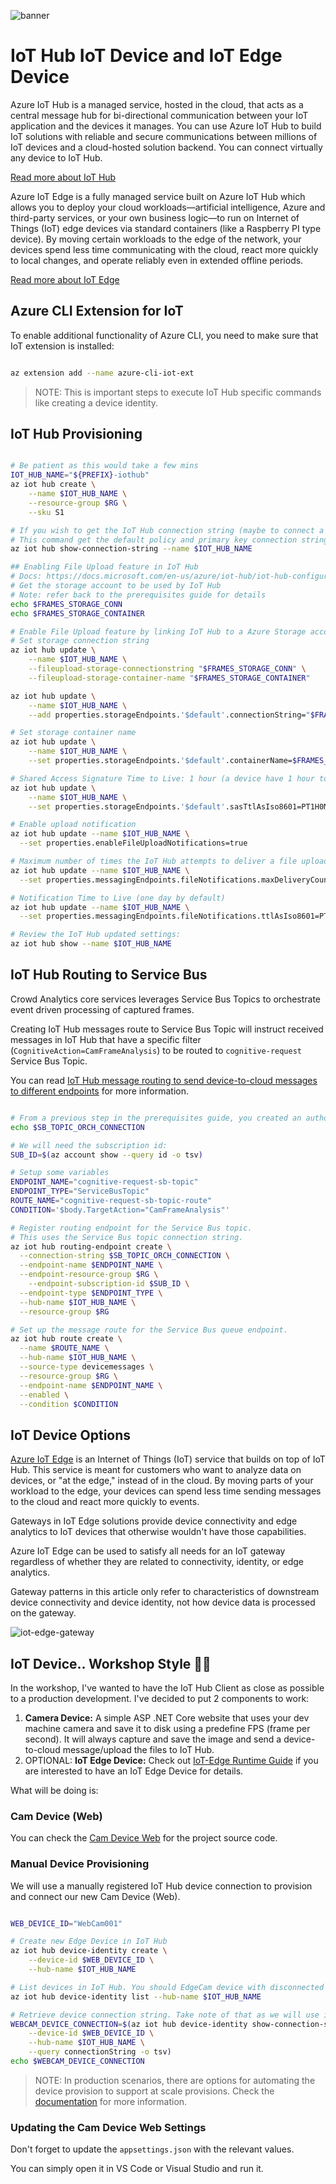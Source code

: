 ![banner](assets/banner.png)

# IoT Hub IoT Device and IoT Edge Device

Azure IoT Hub is a managed service, hosted in the cloud, that acts as a central message hub for bi-directional 
communication between your IoT application and the devices it manages. You can use Azure IoT Hub to build 
IoT solutions with reliable and secure communications between millions of IoT devices and a cloud-hosted 
solution backend. You can connect virtually any device to IoT Hub.

[Read more about IoT Hub](https://docs.microsoft.com/en-us/azure/iot-hub/about-iot-hub)

Azure IoT Edge is a fully managed service built on Azure IoT Hub which allows you to deploy your cloud workloads—artificial intelligence, Azure and third-party services, or your own business logic—to run on Internet of Things (IoT) edge devices via standard containers (like a Raspberry PI type device). By moving certain workloads to the edge of the network, your devices spend less time communicating with the cloud, react more quickly to local changes, and operate reliably even in extended offline periods.

[Read more about IoT Edge](https://azure.microsoft.com/en-us/services/iot-edge/)

## Azure CLI Extension for IoT

To enable additional functionality of Azure CLI, you need to make sure that IoT extension is installed:

```bash

az extension add --name azure-cli-iot-ext

```

>NOTE: This is important steps to execute IoT Hub specific commands like creating a device identity.

## IoT Hub Provisioning

```bash

# Be patient as this would take a few mins
IOT_HUB_NAME="${PREFIX}-iothub"
az iot hub create \
    --name $IOT_HUB_NAME \
    --resource-group $RG \
    --sku S1

# If you wish to get the IoT Hub connection string (maybe to connect a Device Explorer to it) use the following:
# This command get the default policy and primary key connection string
az iot hub show-connection-string --name $IOT_HUB_NAME

## Enabling File Upload feature in IoT Hub
# Docs: https://docs.microsoft.com/en-us/azure/iot-hub/iot-hub-configure-file-upload-cli
# Get the storage account to be used by IoT Hub
# Note: refer back to the prerequisites guide for details
echo $FRAMES_STORAGE_CONN
echo $FRAMES_STORAGE_CONTAINER

# Enable File Upload feature by linking IoT Hub to a Azure Storage account.
# Set storage connection string
az iot hub update \
    --name $IOT_HUB_NAME \
    --fileupload-storage-connectionstring "$FRAMES_STORAGE_CONN" \
    --fileupload-storage-container-name "$FRAMES_STORAGE_CONTAINER"

az iot hub update \
    --name $IOT_HUB_NAME \
    --add properties.storageEndpoints.'$default'.connectionString="$FRAMES_STORAGE_CONN"

# Set storage container name
az iot hub update \
    --name $IOT_HUB_NAME \
    --set properties.storageEndpoints.'$default'.containerName=$FRAMES_STORAGE_CONTAINER

# Shared Access Signature Time to Live: 1 hour (a device have 1 hour to upload or the temp key will expire)
az iot hub update \
    --name $IOT_HUB_NAME \
    --set properties.storageEndpoints.'$default'.sasTtlAsIso8601=PT1H0M0S

# Enable upload notification
az iot hub update --name $IOT_HUB_NAME \
  --set properties.enableFileUploadNotifications=true

# Maximum number of times the IoT Hub attempts to deliver a file upload notification. Set to 10 by default
az iot hub update --name $IOT_HUB_NAME \
  --set properties.messagingEndpoints.fileNotifications.maxDeliveryCount=100

# Notification Time to Live (one day by default)
az iot hub update --name $IOT_HUB_NAME \
  --set properties.messagingEndpoints.fileNotifications.ttlAsIso8601=PT1H0M0S

# Review the IoT Hub updated settings:
az iot hub show --name $IOT_HUB_NAME

```

## IoT Hub Routing to Service Bus

Crowd Analytics core services leverages Service Bus Topics to orchestrate event driven processing of captured frames.

Creating IoT Hub messages route to Service Bus Topic will instruct received messages in IoT Hub that have a specific filter (```CognitiveAction=CamFrameAnalysis```) to be routed to ```cognitive-request``` Service Bus Topic.

You can read [IoT Hub message routing to send device-to-cloud messages to different endpoints](https://docs.microsoft.com/en-us/azure/iot-hub/iot-hub-devguide-messages-d2c) for more information.

```bash

# From a previous step in the prerequisites guide, you created an authorization rule for the (cognitive-request) topic
echo $SB_TOPIC_ORCH_CONNECTION

# We will need the subscription id:
SUB_ID=$(az account show --query id -o tsv)

# Setup some variables
ENDPOINT_NAME="cognitive-request-sb-topic"
ENDPOINT_TYPE="ServiceBusTopic"
ROUTE_NAME="cognitive-request-sb-topic-route"
CONDITION='$body.TargetAction="CamFrameAnalysis"'

# Register routing endpoint for the Service Bus topic.
# This uses the Service Bus topic connection string.
az iot hub routing-endpoint create \
  --connection-string $SB_TOPIC_ORCH_CONNECTION \
  --endpoint-name $ENDPOINT_NAME \
  --endpoint-resource-group $RG \
    --endpoint-subscription-id $SUB_ID \
  --endpoint-type $ENDPOINT_TYPE \
  --hub-name $IOT_HUB_NAME \
  --resource-group $RG

# Set up the message route for the Service Bus queue endpoint.
az iot hub route create \
  --name $ROUTE_NAME \
  --hub-name $IOT_HUB_NAME \
  --source-type devicemessages \
  --resource-group $RG \
  --endpoint-name $ENDPOINT_NAME \
  --enabled \
  --condition $CONDITION

```

## IoT Device Options

[Azure IoT Edge](https://docs.microsoft.com/en-us/azure/iot-edge/) is an Internet of Things (IoT) service that builds on top of IoT Hub. This service is meant for customers who want to analyze data on devices, or "at the edge," instead of in the cloud. By moving parts of your workload to the edge, your devices can spend less time sending messages to the cloud and react more quickly to events.

Gateways in IoT Edge solutions provide device connectivity and edge analytics to IoT devices that otherwise wouldn't have those capabilities.

Azure IoT Edge can be used to satisfy all needs for an IoT gateway regardless of whether they are related to connectivity, identity, or edge analytics.

Gateway patterns in this article only refer to characteristics of downstream device connectivity and device identity, not how device data is processed on the gateway.

![iot-edge-gateway](assets/edge-as-gateway.png)

## IoT Device.. Workshop Style 🐱‍👓

In the workshop, I've wanted to have the IoT Hub Client as close as possible to a production development. I've decided to put 2 components to work:

1. **Camera Device:** A simple ASP .NET Core website that uses your dev machine camera and save it to disk using a predefine FPS (frame per second). It will always capture and save the image and send a device-to-cloud message/upload the files to IoT Hub.
2. OPTIONAL: **IoT Edge Device:** Check out [IoT-Edge Runtime Guide](IOT-EDGE.md) if you are interested to have an IoT Edge Device for details.

What will be doing is:

### Cam Device (Web)

You can check the [Cam Device Web](../../src/iot/Cam.Device.Web) for the project source code.

### Manual Device Provisioning

We will use a manually registered IoT Hub device connection to provision and connect our new Cam Device (Web).

```bash

WEB_DEVICE_ID="WebCam001"

# Create new Edge Device in IoT Hub
az iot hub device-identity create \
    --device-id $WEB_DEVICE_ID \
    --hub-name $IOT_HUB_NAME

# List devices in IoT Hub. You should EdgeCam device with disconnected state
az iot hub device-identity list --hub-name $IOT_HUB_NAME

# Retrieve device connection string. Take note of that as we will use it during the runtime provisioning
WEBCAM_DEVICE_CONNECTION=$(az iot hub device-identity show-connection-string \
    --device-id $WEB_DEVICE_ID \
    --hub-name $IOT_HUB_NAME \
    --query connectionString -o tsv)
echo $WEBCAM_DEVICE_CONNECTION

```

>NOTE: In production scenarios, there are options for automating the device provision to support at scale provisions. Check the [documentation](https://docs.microsoft.com/en-us/azure/iot-hub/iot-hub-automatic-device-management-cli) for more information.

### Updating the Cam Device Web Settings

Don't forget to update the  ```appsettings.json``` with the relevant values.

You can simply open it in VS Code or Visual Studio and run it.
